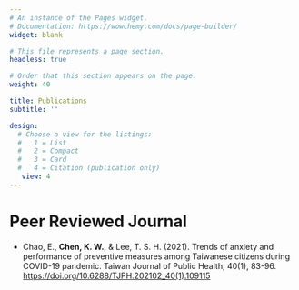 ```yaml
---
# An instance of the Pages widget.
# Documentation: https://wowchemy.com/docs/page-builder/
widget: blank

# This file represents a page section.
headless: true

# Order that this section appears on the page.
weight: 40

title: Publications
subtitle: ''

design:
  # Choose a view for the listings:
  #   1 = List
  #   2 = Compact
  #   3 = Card
  #   4 = Citation (publication only)
   view: 4
---
```

# **Peer Reviewed Journal**
- Chao, E., **Chen, K. W.**, & Lee, T. S. H. (2021). Trends of anxiety and performance of preventive measures among Taiwanese citizens during COVID-19 pandemic. Taiwan Journal of Public Health, 40(1), 83-96. https://doi.org/10.6288/TJPH.202102_40(1).109115
